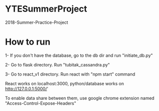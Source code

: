 # YTESummerProject
2018-Summer-Practice-Project

# How to run
1- If you don't have the database, go to the db dir and run "initiate_db.py"

2- Go to flask directory. Run "tubitak_cassandra.py"

3- Go to react_v1 directory. Run react with "npm start" command

React works on localhost:3000, python/database works on http://127.0.0.1:5000/'

To enable data share between them, use google chrome extension named "Access-Control-Expose-Headers"